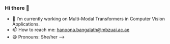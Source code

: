 ### Hi there 👋

- 🔭 I’m currently working on Multi-Modal Transformers in Computer Vision Applications.
- 📫 How to reach me: hanoona.bangalath@mbzuai.ac.ae
- 😄 Pronouns: She/her
-->
